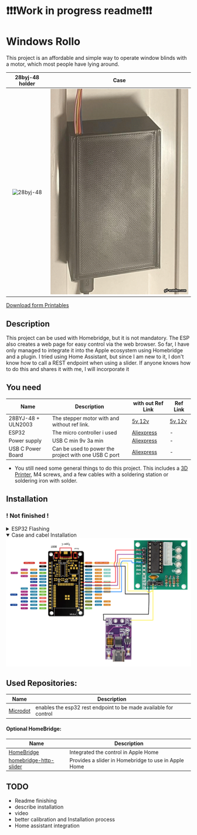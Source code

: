 # ❗️❗️❗️Work in progress readme❗️❗️❗️

# Windows Rollo

This project is an affordable and simple way to operate window blinds with a motor, which most people have lying around.

|             28byj-48 holder              |           Case            |
| :--------------------------------------: | :-----------------------: |
| ![28byj-48](./media/28byj-48_driver.gif) | ![case](./media/case.gif) |

[Download form Printables](https://www.printables.com/model/666636/edit)

## Description

This project can be used with Homebridge, but it is not mandatory. The ESP also creates a web page for easy control via the web browser. So far, I have only managed to integrate it into the Apple ecosystem using Homebridge and a plugin. I tried using Home Assistant, but since I am new to it, I don't know how to call a REST endpoint when using a slider. If anyone knows how to do this and shares it with me, I will incorporate it

## You need

| Name               | Description                                          | with out Ref Link                                                                                                                                                                                                                                                                                                                                                                                | Ref Link                                                     |
| ------------------ | ---------------------------------------------------- | ------------------------------------------------------------------------------------------------------------------------------------------------------------------------------------------------------------------------------------------------------------------------------------------------------------------------------------------------------------------------------------------------ | ------------------------------------------------------------ |
| 28BYJ-48 + ULN2003 | The stepper motor with and without ref link.         | [5v](https://www.amazon.de/-/en/Reland-28BYJ-48-ULN2003-Stepper-Driver/dp/B09QQLMYWP/ref=sr_1_11?crid=2WY592T3TWVZG&keywords=28BYJ-48&qid=1699528969&sprefix=28byj-48%2Caps%2C146&sr=8-11&th=1),[12v](https://www.amazon.de/-/en/Reland-28BYJ-48-ULN2003-Stepper-Driver/dp/B09QQK2WXP/ref=sr_1_11?crid=2WY592T3TWVZG&keywords=28BYJ-48&qid=1699528969&sprefix=28byj-48%2Caps%2C146&sr=8-11&th=1) | [5v](https://amzn.to/3Gj90uz),[12v](https://amzn.to/416ovzJ) |
| ESP32              | The micro controller i used                          | [Aliexpress](https://de.aliexpress.com/item/1005005564949759.html?spm=a2g0o.order_list.order_list_main.150.875d5c5fICiXLY&gatewayAdapt=glo2deu)                                                                                                                                                                                                                                                  | -                                                            |
| Power supply       | USB C min 9v 3a min                                  | [Aliexpress](https://de.aliexpress.com/item/1005005120681277.html?spm=a2g0o.order_list.order_list_main.53.4ba65c5f8E3WuL&gatewayAdapt=glo2deu)                                                                                                                                                                                                                                                   | -                                                            |
| USB C Power Board  | Can be used to power the project with one USB C port | [Aliexpress](https://de.aliexpress.com/item/1005004356272196.html?spm=a2g0o.order_list.order_list_main.41.4f855c5fDKtKsm&gatewayAdapt=glo2deu)                                                                                                                                                                                                                                                   | -                                                            |

- You still need some general things to do this project. This includes a [3D Printer](https://www.elegoo.com/en-de/products/elegoo-neptune-4-pro-fdm-3d-printer), M4 screws, and a few cables with a soldering station or soldering iron with solder.

## Installation

### ! Not finished !

<details>
  <summary>ESP32 Flashing</summary>

1. Plug the ESP32 in to your computer  
   Optional: [Video guide](https://www.youtube.com/watch?v=fmgQ8Dcg9uM) | [Written guide](https://docs.micropython.org/en/latest/esp32/tutorial/intro.html)

2. Intall [Thonny](https://thonny.org/)

3. Install Microypthon **_remember the com port_** and click on Configure interpeter...
   ![flashing (1)](<./media/flashing%20(1).png>)

4. ![flashing (2)](<./media/flashing%20(2).png>)

5. Select the Port and all other values. Install
   ![flashing (3)](<./media/flashing%20(3).png>)

6. Clone the repo or download it [here](https://github.com/Sniphs98/Simple_window_blind_motor_refit/archive/refs/heads/master.zip)

7. Enable files under view
   ![Thonny_1](./media/thonny_1.png)

8. Open the folder with the project and open alle files
   ![Thonny_2](./media/thonny_2.png)

9. Open the secret.py file and **_replace_** name with the Name of you WLAN and pass for the Password of your WLAN
</details>

<details open>
  <summary>Case and cabel Installation</summary>
  <img src="./media/PinOut.png">
</details>

## Used Repositories:

| Name                                                       | Description                                                      |
| ---------------------------------------------------------- | ---------------------------------------------------------------- |
| [Microdot](https://github.com/miguelgrinberg/microdot.git) | enables the esp32 rest endpoint to be made available for control |

#### Optional HomeBridge:

| Name                                                                          | Description                                          |
| ----------------------------------------------------------------------------- | ---------------------------------------------------- |
| [HomeBridge](https://github.com/homebridge/homebridge)                        | Integrated the control in Apple Home                 |
| [homebridge-http-slider](https://github.com/datMaffin/homebridge-http-slider) | Provides a slider in Homebridge to use in Apple Home |

## TODO

- Readme finishing
- describe installation
- video
- better calibration and Installation process
- Home assistant integration
